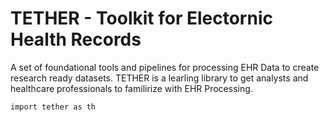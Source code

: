 # TETHER - Toolkit for Electornic Health Records 

A set of foundational tools and pipelines for processing EHR Data to create research ready datasets. TETHER is a learling library to get analysts and healthcare professionals to familirize with EHR Processing.

`import tether as th`


